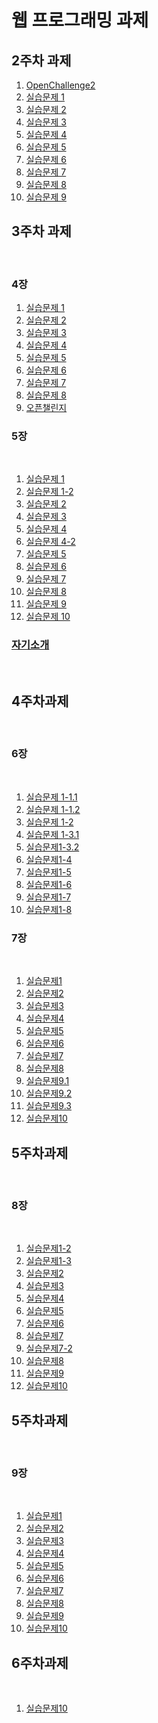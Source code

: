 <!DOCTYPE html>
<html lang="en">
<head>
    <meta charset="UTF-8">
    <meta name="viewport" content="width=device-width, initial-scale=1.0">
   
</head>
<body>
    <h1>웹 프로그래밍 과제</h1>
        <h2>2주차 과제</h2>
        <ol>
            <li><a href = "https://minsuk36.github.io/web_programing/2%EC%A3%BC%EC%B0%A8%20%EA%B3%BC%EC%A0%9C/OpenChallenge2.html">OpenChallenge2</a></li>
            <li><a href = "https://minsuk36.github.io/web_programing/2%EC%A3%BC%EC%B0%A8%20%EA%B3%BC%EC%A0%9C/2.1webprograming.html">실습문제 1</a></li>
            <li><a href = "https://minsuk36.github.io/web_programing/2%EC%A3%BC%EC%B0%A8%20%EA%B3%BC%EC%A0%9C/2.2webprograming.html">실습문제 2</a></li>
            <li><a href = "https://minsuk36.github.io/web_programing/2%EC%A3%BC%EC%B0%A8%20%EA%B3%BC%EC%A0%9C/2.3webprograming.html">실습문제 3</a></li>
            <li><a href = "https://minsuk36.github.io/web_programing/2%EC%A3%BC%EC%B0%A8%20%EA%B3%BC%EC%A0%9C/2.4webprograming.html">실습문제 4</a></li>
            <li><a href = "https://minsuk36.github.io/web_programing/2%EC%A3%BC%EC%B0%A8%20%EA%B3%BC%EC%A0%9C/2.5webprograming.html">실습문제 5</a></li>
            <li><a href = "https://minsuk36.github.io/web_programing/2%EC%A3%BC%EC%B0%A8%20%EA%B3%BC%EC%A0%9C/2.6webprograming.html">실습문제 6</a></li>
            <li><a href = "https://minsuk36.github.io/web_programing/2%EC%A3%BC%EC%B0%A8%20%EA%B3%BC%EC%A0%9C/2.7webprograming.html">실습문제 7</a></li>
            <li><a href = "https://minsuk36.github.io/web_programing/2%EC%A3%BC%EC%B0%A8%20%EA%B3%BC%EC%A0%9C/2.8webprograming.html">실습문제 8</a></li>
            <li><a href = "https://minsuk36.github.io/web_programing/2%EC%A3%BC%EC%B0%A8%20%EA%B3%BC%EC%A0%9C/2.9webprograming.html">실습문제 9</a></li>
        </ol>
        <h2>3주차 과제</h2><br>
        <h3>4장</h3>
       <ol>
            <li><a href = "https://minsuk36.github.io/web_programing/3%EC%A3%BC%EC%B0%A8%EA%B3%BC%EC%A0%9C/4.1webprograming.html">실습문제 1</a></li>
            <li><a href = "https://minsuk36.github.io/web_programing/3%EC%A3%BC%EC%B0%A8%EA%B3%BC%EC%A0%9C/4.2webprograming.html">실습문제 2</a></li>
            <li><a href = "https://minsuk36.github.io/web_programing/3%EC%A3%BC%EC%B0%A8%EA%B3%BC%EC%A0%9C/4.3webprograming.html">실습문제 3</a></li>
            <li><a href = "https://minsuk36.github.io/web_programing/3%EC%A3%BC%EC%B0%A8%EA%B3%BC%EC%A0%9C/4.4webprograming.html">실습문제 4</a></li>
            <li><a href = "https://minsuk36.github.io/web_programing/3%EC%A3%BC%EC%B0%A8%EA%B3%BC%EC%A0%9C/4.5webprograming.html">실습문제 5</a></li>
            <li><a href = "https://minsuk36.github.io/web_programing/3%EC%A3%BC%EC%B0%A8%EA%B3%BC%EC%A0%9C/4.6webprograming.html">실습문제 6</a></li>
            <li><a href = "https://minsuk36.github.io/web_programing/3%EC%A3%BC%EC%B0%A8%EA%B3%BC%EC%A0%9C/4.7webprograming.html">실습문제 7</a></li>
            <li><a href = "https://minsuk36.github.io/web_programing/3%EC%A3%BC%EC%B0%A8%EA%B3%BC%EC%A0%9C/4.8webprograming.html">실습문제 8</a></li>
           <li><a href = "https://minsuk36.github.io/web_programing/3%EC%A3%BC%EC%B0%A8%EA%B3%BC%EC%A0%9C/Openchallenge4.html">오픈챌린지</a></li>
      </ol>
            <h3>5장</h3><br>
       <ol>
            <li><a href = "https://minsuk36.github.io/web_programing/3%EC%A3%BC%EC%B0%A8%EA%B3%BC%EC%A0%9C/5.1webprograming.html">실습문제 1</a></li>
           <li><a href = "https://minsuk36.github.io/web_programing/3%EC%A3%BC%EC%B0%A8%EA%B3%BC%EC%A0%9C/5.1-2webprograming.html">실습문제 1-2</a></li>
            <li><a href = "https://minsuk36.github.io/web_programing/3%EC%A3%BC%EC%B0%A8%EA%B3%BC%EC%A0%9C/5.2webprograming.html">실습문제 2</a></li>
            <li><a href = "https://minsuk36.github.io/web_programing/3%EC%A3%BC%EC%B0%A8%EA%B3%BC%EC%A0%9C/5.3webprograming.html">실습문제 3</a></li>
            <li><a href = "https://minsuk36.github.io/web_programing/3%EC%A3%BC%EC%B0%A8%EA%B3%BC%EC%A0%9C/5.4webprograming.html">실습문제 4</a></li>
            <li><a href = "https://minsuk36.github.io/web_programing/3%EC%A3%BC%EC%B0%A8%EA%B3%BC%EC%A0%9C/5.4-2webprograming.html">실습문제 4-2</a></li>
            <li><a href = "https://minsuk36.github.io/web_programing/3%EC%A3%BC%EC%B0%A8%EA%B3%BC%EC%A0%9C/5.5webprograming.html">실습문제 5</a></li>
            <li><a href = "https://minsuk36.github.io/web_programing/3%EC%A3%BC%EC%B0%A8%EA%B3%BC%EC%A0%9C/5.6webprograming.html">실습문제 6</a></li>
            <li><a href = "https://minsuk36.github.io/web_programing/3%EC%A3%BC%EC%B0%A8%EA%B3%BC%EC%A0%9C/5.7webprogramng.html">실습문제 7</a></li>
            <li><a href = "https://minsuk36.github.io/web_programing/3%EC%A3%BC%EC%B0%A8%EA%B3%BC%EC%A0%9C/5.8webprograming.html">실습문제 8</a></li>
           <li><a href = "https://minsuk36.github.io/web_programing/3%EC%A3%BC%EC%B0%A8%EA%B3%BC%EC%A0%9C/5.9webprograming.html">실습문제 9</a></li>
           <li><a href = "https://minsuk36.github.io/web_programing/3%EC%A3%BC%EC%B0%A8%EA%B3%BC%EC%A0%9C/5.10webprograming.html">실습문제 10</a></li>
      </ol>
      <h3><a href = "https://minsuk36.github.io/web_programing/3%EC%A3%BC%EC%B0%A8%EA%B3%BC%EC%A0%9C/MyIntroduce.html">자기소개</a></h3><br>
        <h2>4주차과제</h2><br>
        <h3>6장</h3><br>
         <ol>
        <li><a href = "https://minsuk36.github.io/web_programing/4%EC%A3%BC%EA%B3%BC%EC%A0%9C/6.1Webprograming.html">실습문제 1-1.1</a></li>
        <li><a href = "https://minsuk36.github.io/web_programing/4%EC%A3%BC%EA%B3%BC%EC%A0%9C/6.1-2Webprograming.html">실습문제 1-1.2</a></li>
        <li><a href = "https://minsuk36.github.io/web_programing/4%EC%A3%BC%EA%B3%BC%EC%A0%9C/6.2Webprograming.html">실습문제 1-2</a></li>
        <li><a href = "https://minsuk36.github.io/web_programing/4%EC%A3%BC%EA%B3%BC%EC%A0%9C/6.3Webprograming.html">실습문제 1-3.1</a></li>
        <li><a href = "https://minsuk36.github.io/web_programing/4%EC%A3%BC%EA%B3%BC%EC%A0%9C/6.3-2Webprograming.html">실습문제1-3.2</a></li>
        <li><a href = "https://minsuk36.github.io/web_programing/4%EC%A3%BC%EA%B3%BC%EC%A0%9C/6.4Webprograming.html">실습문제1-4</a></li>
        <li><a href = "https://minsuk36.github.io/web_programing/4%EC%A3%BC%EA%B3%BC%EC%A0%9C/6.5Webprograming.html">실습문제1-5</a></li>
        <li><a href = "https://minsuk36.github.io/web_programing/4%EC%A3%BC%EA%B3%BC%EC%A0%9C/6.6Webprograming.html">실습문제1-6</a></li>
        <li><a href = "https://minsuk36.github.io/web_programing/4%EC%A3%BC%EA%B3%BC%EC%A0%9C/6.7Webprograming.html">실습문제1-7</a></li>
        <li><a href = "https://minsuk36.github.io/web_programing/4%EC%A3%BC%EA%B3%BC%EC%A0%9C/6.8Webprograming.html">실습문제1-8</a></li>
        </ol>
        <h3>7장</h3><br>
        <ol>
         <li><a href = "https://minsuk36.github.io/web_programing/4%EC%A3%BC%EA%B3%BC%EC%A0%9C/7.1Webprograming.html">실습문제1</a></li>
         <li><a href = "https://minsuk36.github.io/web_programing/4%EC%A3%BC%EA%B3%BC%EC%A0%9C/7.2Webprograming.html">실습문제2</a></li>
        <li><a href = "https://minsuk36.github.io/web_programing/4%EC%A3%BC%EA%B3%BC%EC%A0%9C/7.3Webprograming.html">실습문제3</a></li>
        <li><a href = "https://minsuk36.github.io/web_programing/4%EC%A3%BC%EA%B3%BC%EC%A0%9C/7.4Webprograming.html">실습문제4</a></li>
        <li><a href = "https://minsuk36.github.io/web_programing/4%EC%A3%BC%EA%B3%BC%EC%A0%9C/7.5Webprograming.html">실습문제5</a></li>
          <li><a href = "https://minsuk36.github.io/web_programing/4%EC%A3%BC%EA%B3%BC%EC%A0%9C/7.6Webprograming.html">실습문제6</a></li>
            <li><a href = "https://minsuk36.github.io/web_programing/4%EC%A3%BC%EA%B3%BC%EC%A0%9C/7.7Webprograming.html">실습문제7</a></li>
              <li><a href = "https://minsuk36.github.io/web_programing/4%EC%A3%BC%EA%B3%BC%EC%A0%9C/7.8Webprograming.html">실습문제8</a></li>
                <li><a href = "https://minsuk36.github.io/web_programing/4%EC%A3%BC%EA%B3%BC%EC%A0%9C/7.9-1Webprograming.html">실습문제9.1</a></li>
                  <li><a href = "https://minsuk36.github.io/web_programing/4%EC%A3%BC%EA%B3%BC%EC%A0%9C/7.9-2Webprograming.html">실습문제9.2</a></li>
                    <li><a href = "https://minsuk36.github.io/web_programing/4%EC%A3%BC%EA%B3%BC%EC%A0%9C/7.9-3Webprograming.html">실습문제9.3</a></li>
                      <li><a href = "https://minsuk36.github.io/web_programing/4%EC%A3%BC%EA%B3%BC%EC%A0%9C/7.10Webprograming.html">실습문제10</a></li>
        </ol>
       <h2>5주차과제</h2><br>
    <h3>8장</h3><br>
     <ol>
         <li><a href = "https://minsuk36.github.io/web_programing/5%EC%A3%BC%EC%B0%A8%EA%B3%BC%EC%A0%9C/8.1-2Webprograming.html">실습문제1-2</a></li>
         <li><a href = "https://minsuk36.github.io/web_programing/5%EC%A3%BC%EC%B0%A8%EA%B3%BC%EC%A0%9C/8.1-3Webprograming.html">실습문제1-3</a></li>
         <li><a href = "https://minsuk36.github.io/web_programing/5%EC%A3%BC%EC%B0%A8%EA%B3%BC%EC%A0%9C/8.2Webprograming.html">실습문제2</a></li>
         <li><a href = "https://minsuk36.github.io/web_programing/5%EC%A3%BC%EC%B0%A8%EA%B3%BC%EC%A0%9C/8.3Webprograming.html">실습문제3</a></li>
         <li><a href = "https://minsuk36.github.io/web_programing/5%EC%A3%BC%EC%B0%A8%EA%B3%BC%EC%A0%9C/8.4Webprograming.html">실습문제4</a></li>
         <li><a href = "https://minsuk36.github.io/web_programing/5%EC%A3%BC%EC%B0%A8%EA%B3%BC%EC%A0%9C/8.5Webprograming.html">실습문제5</a></li>
         <li><a href = "https://minsuk36.github.io/web_programing/5%EC%A3%BC%EC%B0%A8%EA%B3%BC%EC%A0%9C/8.6Webprograming.html">실습문제6</a></li>
         <li><a href = "https://minsuk36.github.io/web_programing/5%EC%A3%BC%EC%B0%A8%EA%B3%BC%EC%A0%9C/8.7Webprograming.html">실습문제7</a></li>
             <li><a href = "https://minsuk36.github.io/web_programing/5%EC%A3%BC%EC%B0%A8%EA%B3%BC%EC%A0%9C/8.7-2Webprograming.html">실습문제7-2</a></li>
         <li><a href = "https://minsuk36.github.io/web_programing/5%EC%A3%BC%EC%B0%A8%EA%B3%BC%EC%A0%9C/8.8Webprograming.html">실습문제8</a></li>
         <li><a href = "https://minsuk36.github.io/web_programing/5%EC%A3%BC%EC%B0%A8%EA%B3%BC%EC%A0%9C/8.9Webprograming.html">실습문제9</a></li>
         <li><a href = "https://minsuk36.github.io/web_programing/5%EC%A3%BC%EC%B0%A8%EA%B3%BC%EC%A0%9C/8.10Webprograming.html">실습문제10</a></li>
        </ol>
    <h2>5주차과제</h2><br>
    <h3>9장</h3><br>
     <ol>
      <li><a href = "https://minsuk36.github.io/web_programing/5%EC%A3%BC%EC%B0%A8%EA%B3%BC%EC%A0%9C/9.1Webprograming.html">실습문제1</a></li>
         <li><a href = "https://minsuk36.github.io/web_programing/5%EC%A3%BC%EC%B0%A8%EA%B3%BC%EC%A0%9C/9.2Webprograming.html">실습문제2</a></li>
         <li><a href = "https://minsuk36.github.io/web_programing/5%EC%A3%BC%EC%B0%A8%EA%B3%BC%EC%A0%9C/9.3Webprograming.html">실습문제3</a></li>
         <li><a href = "https://minsuk36.github.io/web_programing/5%EC%A3%BC%EC%B0%A8%EA%B3%BC%EC%A0%9C/9.4Webprograming.html">실습문제4</a></li>
          <li><a href = "https://minsuk36.github.io/web_programing/5%EC%A3%BC%EC%B0%A8%EA%B3%BC%EC%A0%9C/9.5Webprograming.html">실습문제5</a></li>
         <li><a href = "https://minsuk36.github.io/web_programing/5%EC%A3%BC%EC%B0%A8%EA%B3%BC%EC%A0%9C/9.6Webprograming.html">실습문제6</a></li>
          <li><a href = "https://minsuk36.github.io/web_programing/5%EC%A3%BC%EC%B0%A8%EA%B3%BC%EC%A0%9C/9.7Webprograming.html">실습문제7</a></li>
         <li><a href = "https://minsuk36.github.io/web_programing/5%EC%A3%BC%EC%B0%A8%EA%B3%BC%EC%A0%9C/9.8Webprograming.html">실습문제8</a></li>
         <li><a href = "https://minsuk36.github.io/web_programing/5%EC%A3%BC%EC%B0%A8%EA%B3%BC%EC%A0%9C/9.9Webprograming.html">실습문제9</a></li>
         <li><a href = "https://minsuk36.github.io/web_programing/5%EC%A3%BC%EC%B0%A8%EA%B3%BC%EC%A0%9C/9.10Webprograming.html">실습문제10</a></li>
        </ol>
</body>
 <h2>6주차과제</h2><br>
 <ol>
      <li><a href = "https://minsuk36.github.io/web_programing/5%EC%A3%BC%EC%B0%A8%EA%B3%BC%EC%A0%9C/9.10Webprograming.html">실습문제10</a></li>
 </ol>
</html>
